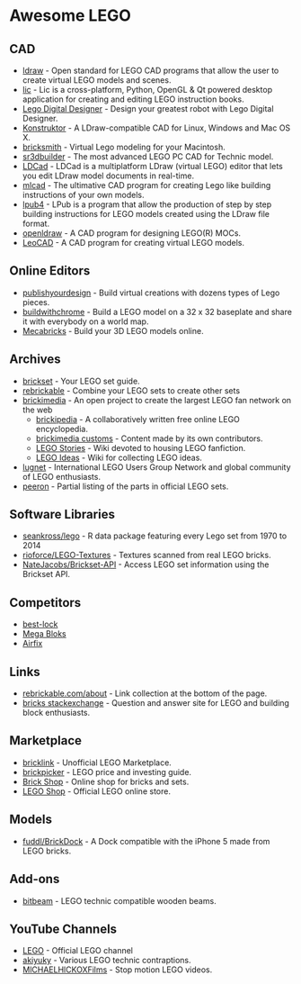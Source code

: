 # Awesome LEGO

## CAD

- [ldraw](http://ldraw.org) - Open standard for LEGO CAD programs that allow the user to create virtual LEGO models and scenes.
- [lic](https://code.google.com/p/lic) - Lic is a cross-platform, Python, OpenGL & Qt powered desktop application for creating and editing LEGO instruction books.
- [Lego Digital Designer](http://ldd.lego.com/de-de) - Design your greatest robot with Lego Digital Designer.
- [Konstruktor](https://github.com/segfault87/Konstruktor) - A LDraw-compatible CAD for Linux, Windows and Mac OS X.
- [bricksmith](http://bricksmith.sourceforge.net) - Virtual Lego modeling for your Macintosh.
- [sr3dbuilder](http://sr3dbuilder.altervista.org) - The most advanced LEGO PC CAD for Technic model.
- [LDCad](http://melkert.net/LDCad) - LDCad is a multiplatform LDraw (virtual LEGO) editor that lets you edit LDraw model documents in real-time.
- [mlcad](http://mlcad.lm-software.com) - The ultimative CAD program for creating Lego like building instructions of your own models.
- [lpub4](http://lpub4.sourceforge.net) - LPub is a program that allow the production of step by step building instructions for LEGO models created using the LDraw file format.
- [openldraw](https://github.com/HazenBabcock/openldraw) - A CAD program for designing LEGO(R) MOCs.
- [LeoCAD](http://leocad.org) - A CAD program for creating virtual LEGO models.


## Online Editors

- [publishyourdesign](http://www.publishyourdesign.com/design) - Build virtual creations with dozens types of Lego pieces.
- [buildwithchrome](https://www.buildwithchrome.com) - Build a LEGO model on a 32 x 32 baseplate and share it with everybody on a world map.
- [Mecabricks](http://www.mecabricks.com) - Build your 3D LEGO models online.


## Archives

- [brickset](http://brickset.com) - Your LEGO set guide.
- [rebrickable](http://rebrickable.com) - Combine your LEGO sets to create other sets
- [brickimedia](http://brickimedia.org) - An open project to create the largest LEGO fan network on the web
	- [brickipedia](http://en.brickimedia.org/) -  A collaboratively written free online LEGO encyclopedia.
	- [brickimedia customs](http://customs.brickimedia.org/) - Content made by its own contributors.
	- [LEGO Stories](http://stories.brickimedia.org/) - Wiki devoted to housing LEGO fanfiction.
	- [LEGO Ideas](http://ideas.brickimedia.org) - Wiki for collecting LEGO ideas.
- [lugnet](http://lugnet.com) - International LEGO Users Group Network and global community of LEGO enthusiasts.
- [peeron](http://peeron.com) - Partial listing of the parts in official LEGO sets.


## Software Libraries

- [seankross/lego](https://github.com/seankross/lego) - R data package featuring every Lego set from 1970 to 2014
- [rioforce/LEGO-Textures](https://github.com/rioforce/LEGO-Textures) - Textures scanned from real LEGO bricks.
- [NateJacobs/Brickset-API](https://github.com/NateJacobs/Brickset-API) - Access LEGO set information using the Brickset API.


## Competitors

- [best-lock](http://www.best-lock.com)
- [Mega Bloks](https://www.megabloks.com)
- [Airfix](http://www.airfix.com/uk-en/shop/by-brand/quick-build.html)


## Links

- [rebrickable.com/about](http://rebrickable.com/about) - Link collection at the bottom of the page.
- [bricks stackexchange](http://bricks.stackexchange.com) - Question and answer site for LEGO and building block enthusiasts.


## Marketplace

- [bricklink](http://bricklink.com) - Unofficial LEGO Marketplace.
- [brickpicker](http://brickpicker.com) - LEGO price and investing guide.
- [Brick Shop](http://brick-shop.de) - Online shop for bricks and sets.
- [LEGO Shop](http://shop.lego.com) - Official LEGO online store.


## Models

- [fuddl/BrickDock](https://github.com/fuddl/BrickDock) - A Dock compatible with the iPhone 5 made from LEGO bricks.


## Add-ons

- [bitbeam](https://github.com/hugs/bitbeam) - LEGO technic compatible wooden beams.


## YouTube Channels

- [LEGO](https://www.youtube.com/user/LEGO) - Official LEGO channel
- [akiyuky](https://youtube.com/user/akiyuky) - Various LEGO technic contraptions.
- [MlCHAELHlCKOXFilms](https://www.youtube.com/user/MlCHAELHlCKOXFilms) - Stop motion LEGO videos.

